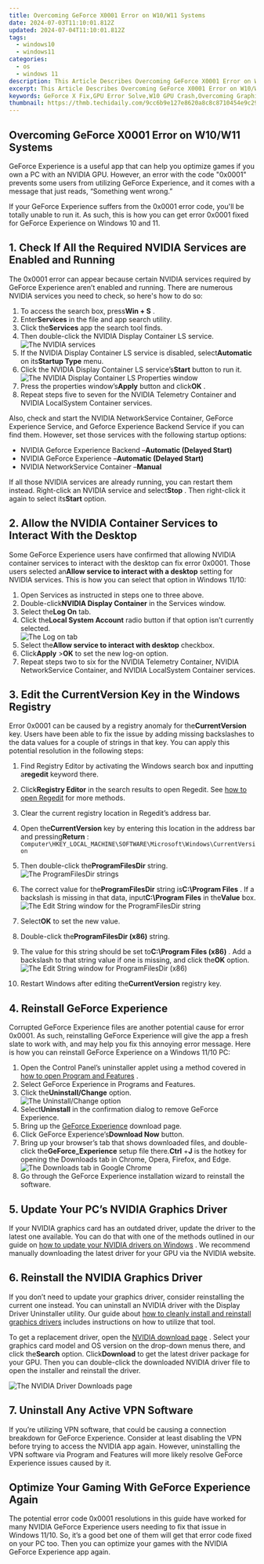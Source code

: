 ```yaml
---
title: Overcoming GeForce X0001 Error on W10/W11 Systems
date: 2024-07-03T11:10:01.812Z
updated: 2024-07-04T11:10:01.812Z
tags:
  - windows10
  - windows11
categories:
  - os
  - windows 11
description: This Article Describes Overcoming GeForce X0001 Error on W10/W11 Systems
excerpt: This Article Describes Overcoming GeForce X0001 Error on W10/W11 Systems
keywords: GeForce X Fix,GPU Error Solve,W10 GPU Crash,Overcoming Graphics Glitch,Tweak Nvidia Display,Windows X0001 Issue,Resolve X10 Errors
thumbnail: https://thmb.techidaily.com/9cc6b9e127e8620a8c8c8710454e9c29c9fd332bb80288c9b2f1c26ecf61a151.jpg
---
```


## Overcoming GeForce X0001 Error on W10/W11 Systems

 GeForce Experience is a useful app that can help you optimize games if you own a PC with an NVIDIA GPU. However, an error with the code "0x0001" prevents some users from utilizing GeForce Experience, and it comes with a message that just reads, “Something went wrong.”

 If your GeForce Experience suffers from the 0x0001 error code, you'll be totally unable to run it. As such, this is how you can get error 0x0001 fixed for GeForce Experience on Windows 10 and 11.

## 1\. Check If All the Required NVIDIA Services are Enabled and Running

 The 0x0001 error can appear because certain NVIDIA services required by GeForce Experience aren’t enabled and running. There are numerous NVIDIA services you need to check, so here's how to do so:

1. To access the search box, press**Win + S** .
2. Enter**Services** in the file and app search utility.
3. Click the**Services** app the search tool finds.
4. Then double-click the NVIDIA Display Container LS service.  
![The NVIDIA services](https://static1.makeuseofimages.com/wordpress/wp-content/uploads/2023/01/nvidia-services.jpg)
5. If the NVIDIA Display Container LS service is disabled, select**Automatic** on its**Startup Type** menu.
6. Click the NVIDIA Display Container LS service’s**Start** button to run it.  
![The NVIDIA Display Container LS Properties window](https://static1.makeuseofimages.com/wordpress/wp-content/uploads/2023/01/nvidia-display-container-properties-window.jpg)
7. Press the properties window’s**Apply** button and click**OK** .
8. Repeat steps five to seven for the NVIDIA Telemetry Container and NVIDIA LocalSystem Container services.

 Also, check and start the NVIDIA NetworkService Container, GeForce Experience Service, and Geforce Experience Backend Service if you can find them. However, set those services with the following startup options:

* NVIDIA Geforce Experience Backend –**Automatic (Delayed Start)**
* NVIDIA GeForce Experience –**Automatic (Delayed Start)**
* NVIDIA NetworkService Container –**Manual**

 If all those NVIDIA services are already running, you can restart them instead. Right-click an NVIDIA service and select**Stop** . Then right-click it again to select its**Start** option.

## 2\. Allow the NVIDIA Container Services to Interact With the Desktop

 Some GeForce Experience users have confirmed that allowing NVIDIA container services to interact with the desktop can fix error 0x0001\. Those users selected an**Allow service to interact with a desktop** setting for NVIDIA services. This is how you can select that option in Windows 11/10:

1. Open Services as instructed in steps one to three above.
2. Double-click**NVIDIA Display Container** in the Services window.
3. Select the**Log On** tab.
4. Click the**Local System Account** radio button if that option isn’t currently selected.  
![The Log on tab](https://static1.makeuseofimages.com/wordpress/wp-content/uploads/2023/01/the-log-on-tab.jpg)
5. Select the**Allow service to interact with desktop** checkbox.
6. Click**Apply** \>**OK** to set the new log-on option.
7. Repeat steps two to six for the NVIDIA Telemetry Container, NVIDIA NetworkService Container, and NVIDIA LocalSystem Container services.

## 3\. Edit the CurrentVersion Key in the Windows Registry

 Error 0x0001 can be caused by a registry anomaly for the**CurrentVersion** key. Users have been able to fix the issue by adding missing backslashes to the data values for a couple of strings in that key. You can apply this potential resolution in the following steps:

1. Find Registry Editor by activating the Windows search box and inputting a**regedit** keyword there.
2. Click**Registry Editor** in the search results to open Regedit. See [how to open Regedit](https://www.makeuseof.com/windows-11-open-registry-editor/) for more methods.
3. Clear the current registry location in Regedit’s address bar.
4. Open the**CurrentVersion** key by entering this location in the address bar and pressing**Return** :  
`Computer\HKEY_LOCAL_MACHINE\SOFTWARE\Microsoft\Windows\CurrentVersion`
5. Then double-click the**ProgramFilesDir** string.  
![The ProgramFilesDir strings](https://static1.makeuseofimages.com/wordpress/wp-content/uploads/2023/01/programfiles-strings.jpg)

1. The correct value for the**ProgramFilesDir** string is**C:\\Program Files** . If a backslash is missing in that data, input**C:\\Program Files** in the**Value** box.  
![The Edit String window for the ProgramFilesDir string](https://static1.makeuseofimages.com/wordpress/wp-content/uploads/2023/01/edit-string-window.jpg)
2. Select**OK** to set the new value.
3. Double-click the**ProgramFilesDir (x86)** string.
4. The value for this string should be set to**C:\\Program Files (x86)** . Add a backslash to that string value if one is missing, and click the**OK** option.  
![The Edit String window for ProgramFilesDir (x86)](https://static1.makeuseofimages.com/wordpress/wp-content/uploads/2023/01/edit-string-window-for-programfilesdir-86.jpg)
5. Restart Windows after editing the**CurrentVersion** registry key.

## 4\. Reinstall GeForce Experience

 Corrupted GeForce Experience files are another potential cause for error 0x0001\. As such, reinstalling GeForce Experience will give the app a fresh slate to work with, and may help you fix this annoying error message. Here is how you can reinstall GeForce Experience on a Windows 11/10 PC:

1. Open the Control Panel’s uninstaller applet using a method covered in [how to open Program and Features](https://www.makeuseof.com/windows-open-programs-and-features-tool/#:~:text=Prompt%20can%20help%3A-,Press%20Win%20%2B%20R%20to%20open%20the%20Run%20command%20dialog%20box,the%20Programs%20and%20Features%20window.) .
2. Select GeForce Experience in Programs and Features.
3. Click the**Uninstall/Change** option.  
![The Uninstall/Change option](https://static1.makeuseofimages.com/wordpress/wp-content/uploads/2023/01/uninstall-change-button.jpg)
4. Select**Uninstall** in the confirmation dialog to remove GeForce Experience.
5. Bring up the [GeForce Experience](https://www.nvidia.com/en-gb/geforce/geforce-experience/) download page.
6. Click GeForce Experience’s**Download Now** button.
7. Bring up your browser’s tab that shows downloaded files, and double-click the**GeForce\_Experience** setup file there.**Ctrl** +**J** is the hotkey for opening the Downloads tab in Chrome, Opera, Firefox, and Edge.  
![The Downloads tab in Google Chrome](https://static1.makeuseofimages.com/wordpress/wp-content/uploads/2023/01/the-downloads-tab-in-chrome.jpg)
8. Go through the GeForce Experience installation wizard to reinstall the software.

## 5\. Update Your PC’s NVIDIA Graphics Driver

 If your NVIDIA graphics card has an outdated driver, update the driver to the latest one available. You can do that with one of the methods outlined in our guide on [how to update your NVIDIA drivers on Windows](https://www.makeuseof.com/how-update-nvidia-graphics-card-drivers-windows/) . We recommend manually downloading the latest driver for your GPU via the NVIDIA website.

## 6\. Reinstall the NVIDIA Graphics Driver

 If you don’t need to update your graphics driver, consider reinstalling the current one instead. You can uninstall an NVIDIA driver with the Display Driver Uninstaller utility. Our guide about [how to cleanly install and reinstall graphics drivers](https://www.makeuseof.com/how-to-cleanly-install-and-reinstall-gpu-drivers-on-windows/) includes instructions on how to utilize that tool.

 To get a replacement driver, open the [NVIDIA download page](https://www.nvidia.com/download/index.aspx) . Select your graphics card model and OS version on the drop-down menus there, and click the**Search** option. Click**Download** to get the latest driver package for your GPU. Then you can double-click the downloaded NVIDIA driver file to open the installer and reinstall the driver.

![The NVIDIA Driver Downloads page](https://static1.makeuseofimages.com/wordpress/wp-content/uploads/2023/01/nvidia-driver-downloads-page.jpg)

## 7\. Uninstall Any Active VPN Software

 If you’re utilizing VPN software, that could be causing a connection breakdown for GeForce Experience. Consider at least disabling the VPN before trying to access the NVIDIA app again. However, uninstalling the VPN software via Program and Features will more likely resolve GeForce Experience issues caused by it.

## Optimize Your Gaming With GeForce Experience Again

 The potential error code 0x0001 resolutions in this guide have worked for many NVIDIA GeForce Experience users needing to fix that issue in Windows 11/10\. So, it’s a good bet one of them will get that error code fixed on your PC too. Then you can optimize your games with the NVIDIA GeForce Experience app again.

<ins class="adsbygoogle"
     style="display:block"
     data-ad-format="autorelaxed"
     data-ad-client="ca-pub-7571918770474297"
     data-ad-slot="1223367746"></ins>



<ins class="adsbygoogle"
     style="display:block"
     data-ad-client="ca-pub-7571918770474297"
     data-ad-slot="8358498916"
     data-ad-format="auto"
     data-full-width-responsive="true"></ins>


